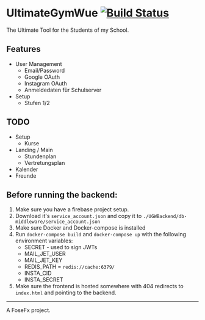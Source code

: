 # UltimateGymWue [![Build Status](https://travis-ci.com/FoseFx/UltimateGymWue.svg?token=iq4xczjhn3DVKzpp6yfB&branch=master)](https://travis-ci.com/FoseFx/UltimateGymWue)
The Ultimate Tool for the Students of my School.

## Features

- User Management
  - Email/Password
  - Google OAuth
  - Instagram OAuth
  - Anmeldedaten für Schulserver
- Setup
  - Stufen 1/2

## TODO

- Setup
  - Kurse
- Landing / Main
  - Stundenplan
  - Vertretungsplan
- Kalender
- Freunde


## Before running the backend:

1. Make sure you have a firebase project setup. 
2. Download it's `service_account.json` and copy it to `./UGWBackend/db-middleware/service_account.json`
3. Make sure Docker and Docker-compose is installed
4. Run `docker-compose build` and `docker-compose up` with the following environment variables:
    - SECRET - used to sign JWTs
    - MAIL_JET_USER
    - MAIL_JET_KEY
    - REDIS_PATH = `redis://cache:6379/`
    - INSTA_CID
    - INSTA_SECRET
5. Make sure the frontend is hosted somewhere with 404 redirects to `index.html` and pointing to the backend.

---

A FoseFx project.
